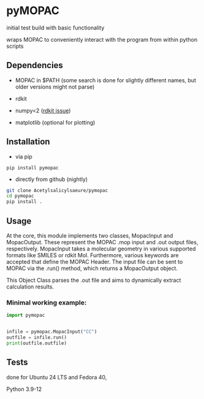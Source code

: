 # pyMOPAC

initial test build with basic functionality

wraps MOPAC to conveniently interact with the program from within python scripts

## Dependencies
+ MOPAC in $PATH (some search is done for slightly different names, but older versions might not parse)
+ rdkit

+ numpy<2 ([rdkit issue](https://github.com/rdkit/rdkit/issues/7477))

+ matplotlib (optional for plotting)

## Installation

+ via pip

`pip install pymopac`

+ directly from github (nightly)
```bash
git clone Acetylsalicylsaeure/pymopac
cd pymopac
pip install .
```

## Usage

At the core, this module implements two classes, MopacInput and MopacOutput. These represent the MOPAC .mop input and .out output files, respectively. MopacInput takes a molecular geometry in various supported formats like SMILES or rdkit Mol. Furthermore, various keywords are accepted that define the MOPAC Header. The input file can be sent to MOPAC via the .run() method, which returns a MopacOutput object.

This Object Class parses the .out file and aims to dynamically extract calculation results.

### Minimal working example:
```python
import pymopac


infile = pymopac.MopacInput("CC")
outfile = infile.run()
print(outfile.outfile)
```

## Tests

done for Ubuntu 24 LTS and Fedora 40,

Python 3.9-12
